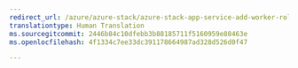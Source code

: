 ```yaml
---
redirect_url: /azure/azure-stack/azure-stack-app-service-add-worker-roles
translationtype: Human Translation
ms.sourcegitcommit: 2446b84c10dfebb3b88185711f5160959e88463e
ms.openlocfilehash: 4f1334c7ee33dc391178664987ad328d526d0f47

---
```



<!--HONumber=Nov16_HO4-->


